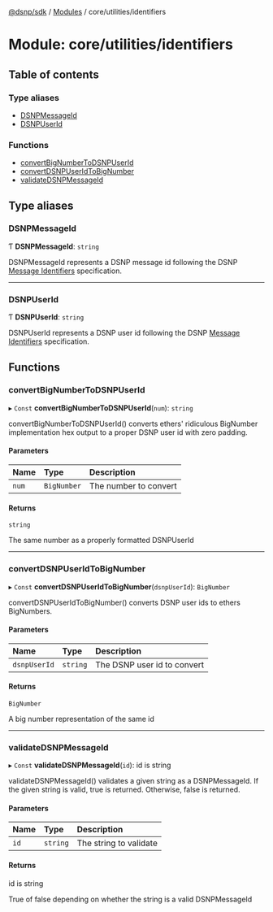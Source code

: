 [@dsnp/sdk](../README.md) / [Modules](../modules.md) / core/utilities/identifiers

# Module: core/utilities/identifiers

## Table of contents

### Type aliases

- [DSNPMessageId](core_utilities_identifiers.md#dsnpmessageid)
- [DSNPUserId](core_utilities_identifiers.md#dsnpuserid)

### Functions

- [convertBigNumberToDSNPUserId](core_utilities_identifiers.md#convertbignumbertodsnpuserid)
- [convertDSNPUserIdToBigNumber](core_utilities_identifiers.md#convertdsnpuseridtobignumber)
- [validateDSNPMessageId](core_utilities_identifiers.md#validatedsnpmessageid)

## Type aliases

### DSNPMessageId

Ƭ **DSNPMessageId**: `string`

DSNPMessageId represents a DSNP message id following the DSNP
[Message Identifiers](https://github.com/LibertyDSNP/spec/blob/main/pages/Messages/Identifiers.md)
specification.

___

### DSNPUserId

Ƭ **DSNPUserId**: `string`

DSNPUserId represents a DSNP user id following the DSNP
[Message Identifiers](https://github.com/LibertyDSNP/spec/blob/main/pages/Messages/Identifiers.md)
specification.

## Functions

### convertBigNumberToDSNPUserId

▸ `Const` **convertBigNumberToDSNPUserId**(`num`): `string`

convertBigNumberToDSNPUserId() converts ethers' ridiculous BigNumber implementation
hex output to a proper DSNP user id with zero padding.

#### Parameters

| Name | Type | Description |
| :------ | :------ | :------ |
| `num` | `BigNumber` | The number to convert |

#### Returns

`string`

The same number as a properly formatted DSNPUserId

___

### convertDSNPUserIdToBigNumber

▸ `Const` **convertDSNPUserIdToBigNumber**(`dsnpUserId`): `BigNumber`

convertDSNPUserIdToBigNumber() converts DSNP user ids to ethers BigNumbers.

#### Parameters

| Name | Type | Description |
| :------ | :------ | :------ |
| `dsnpUserId` | `string` | The DSNP user id to convert |

#### Returns

`BigNumber`

A big number representation of the same id

___

### validateDSNPMessageId

▸ `Const` **validateDSNPMessageId**(`id`): id is string

validateDSNPMessageId() validates a given string as a DSNPMessageId. If the given string is
valid, true is returned. Otherwise, false is returned.

#### Parameters

| Name | Type | Description |
| :------ | :------ | :------ |
| `id` | `string` | The string to validate |

#### Returns

id is string

True of false depending on whether the string is a valid DSNPMessageId
